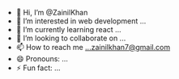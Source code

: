 - 👋 Hi, I’m @ZainilKhan
- 👀 I’m interested in web development ...
- 🌱 I’m currently learning react ...
- 💞️ I’m looking to collaborate on ...
- 📫 How to reach me ...zainilkhan7@gmail.com
- 😄 Pronouns: ...
- ⚡ Fun fact: ...

<!---
ZainilKhan/ZainilKhan is a ✨ special ✨ repository because its `README.md` (this file) appears on your GitHub profile.
You can click the Preview link to take a look at your changes.
--->
